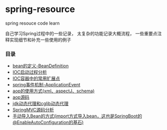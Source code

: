 # spring-resource
spring resouce code learn

自己学习Spring过程中的一些记录， 太复杂的功能记录大概流程， 一些重要点注释实现细节和补充一些使用的例子

### 目录
- [bean的定义-BeanDefinition ](./doc/bean/bean.md)
- [IOC启动过程分析](https://github.com/haobinaa/spring-resource/blob/master/doc/ioc/ioc.md)
- [IOC容器中的常用扩展点](./doc/ioc/ioc容器扩展点.md)
- [spring事件机制-ApplicationEvent](./doc/ioc/spring事件处理与监听.md)
- [aop的使用方式(xml、aspectJ、schema)](./doc/aop/aop_sourcecode.md)
- [aop源码](./doc/aop/aop_sourcecode.md)
- [jdk动态代理和cglib动态代理](./doc/aop/jdk动态代理和cglib动态代理.md)
- [SpringMVC源码分析](./doc/mvc/spring_mvc_source.md)
- [手动导入Bean的方式(import方式导入bean，这也是SpringBoot的@EnableAutoConfiguration的基石)](src/main/java/importbean/EnableColor.java)